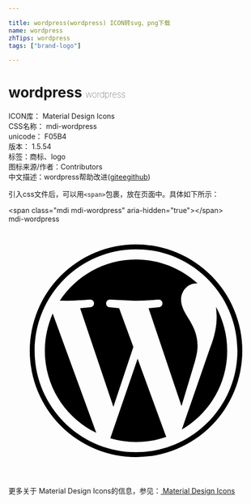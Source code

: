 ```yaml
---

title: wordpress(wordpress) ICON转svg、png下载
name: wordpress
zhTips: wordpress
tags: ["brand-logo"]

---
```


# wordpress  <small style="font-size: 60%;font-weight: 100">wordpress</small>


<div class="detail-page">
<p>
<span>
ICON库：
<span class="badge-secondary badge">Material Design Icons</span> 
</span>
<br/>
<span>
CSS名称：
<span class="badge-secondary badge">mdi-wordpress</span> 
</span>
<br/>
<span>
unicode：
<span class="badge-secondary badge">F05B4</span> 
<copy-btn content='F05B4' btn-title=""></copy-btn>
<copy-btn :content='String.fromCodePoint(parseInt("F05B4", 16))' btn-title="复制U"></copy-btn>
</span>
<br/>
<span>
版本：
<span class="badge-secondary badge">1.5.54</span> 
</span><br/><span>标签：<span class="badge-light badge"><router-link to="/tags/brand-logo.html">商标、logo</router-link></span></span>
<br/>
<span>图标来源/作者：<span class="badge-light badge">Contributors</span></span> 
<br/>
<span class="zh-detail">中文描述：<span class="badge-primary badge">wordpress</span><span class="help-link"><span>帮助改进</span>(<a href="https://gitee.com/liuwave/icon-helper/edit/master/json/material/wordpress.json" target="_blank" rel="noopener noreferrer">gitee</a><a href="https://github.com/liuwave/icon-helper/edit/master/json/material/wordpress.json" target="_blank" rel="noopener noreferrer">github</a></span>)</span><br/>
</p>
</div>
<div class="alert alert-dark">
  <i class="mdi mdi-wordpress mdi-48px"></i>
  <i class="mdi mdi-wordpress mdi-36px"></i>
  <i class="mdi mdi-wordpress mdi-24px"></i>
  <i class="mdi mdi-wordpress mdi-18px"></i>
</div>
<div>
  <p>引入css文件后，可以用<code>&lt;span&gt;</code>包裹，放在页面中。具体如下所示：    
  </p>
  <div class="alert alert-primary" style="font-size: 14px">
    &lt;span class="mdi mdi-wordpress" aria-hidden="true"&gt;&lt;/span&gt;
    <copy-btn content='<span class="mdi mdi-wordpress" aria-hidden="true"></span>'></copy-btn>
  </div>
  <div class="alert alert-secondary">
    <i class="mdi mdi-wordpress"
    style="font-size: 24px"
    aria-hidden="true"></i> mdi-wordpress
    <copy-btn content="mdi-wordpress" btn-title="复制图标名称"></copy-btn>
  </div>
</div>
<div id="svg" class="svg-wrap">
<svg xmlns="http://www.w3.org/2000/svg" viewBox="0 0 24 24"><path d="M3.42,12C3.42,10.76 3.69,9.58 4.16,8.5L8.26,19.72C5.39,18.33 3.42,15.4 3.42,12M17.79,11.57C17.79,12.3 17.5,13.15 17.14,14.34L16.28,17.2L13.18,8L14.16,7.9C14.63,7.84 14.57,7.16 14.11,7.19C14.11,7.19 12.72,7.3 11.82,7.3L9.56,7.19C9.1,7.16 9.05,7.87 9.5,7.9L10.41,8L11.75,11.64L9.87,17.27L6.74,8L7.73,7.9C8.19,7.84 8.13,7.16 7.67,7.19C7.67,7.19 6.28,7.3 5.38,7.3L4.83,7.29C6.37,4.96 9,3.42 12,3.42C14.23,3.42 16.27,4.28 17.79,5.67H17.68C16.84,5.67 16.24,6.4 16.24,7.19C16.24,7.9 16.65,8.5 17.08,9.2C17.41,9.77 17.79,10.5 17.79,11.57M12.15,12.75L14.79,19.97L14.85,20.09C13.96,20.41 13,20.58 12,20.58C11.16,20.58 10.35,20.46 9.58,20.23L12.15,12.75M19.53,7.88C20.2,9.11 20.58,10.5 20.58,12C20.58,15.16 18.86,17.93 16.31,19.41L18.93,11.84C19.42,10.62 19.59,9.64 19.59,8.77L19.53,7.88M12,2A10,10 0 0,1 22,12A10,10 0 0,1 12,22A10,10 0 0,1 2,12A10,10 0 0,1 12,2M12,21.54C17.26,21.54 21.54,17.26 21.54,12C21.54,6.74 17.26,2.46 12,2.46C6.74,2.46 2.46,6.74 2.46,12C2.46,17.26 6.74,21.54 12,21.54Z" /></svg>
</div>
<detail full-name='mdi-wordpress'></detail>
    
<div><p>更多关于 Material Design Icons的信息，参见：<a target="_blank" href="https://iconhelper.cn/material.html"> Material Design Icons</a>
</p></div>
